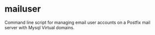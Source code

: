 # mailuser
Command line script for managing email user accounts on a Postfix mail server with Mysql Virtual domains.
